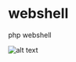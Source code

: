 # webshell
php webshell

![alt text](https://github.com/r4sso/gallery/blob/main/shell.png?raw=true)
